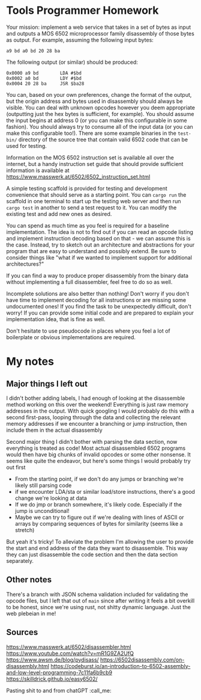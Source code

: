 # Tools Programmer Homework

Your mission: implement a web service that takes in a set of bytes as input and outputs a
MOS 6502 microprocessor family disassembly of those bytes as output. For example, assuming the
following input bytes:

```
a9 bd a0 bd 20 28 ba
```

The following output (or similar) should be produced:

```
0x0000 a9 bd        LDA #$bd
0x0002 a0 bd        LDY #$bd
0x0004 20 28 ba     JSR $ba28
```

You can, based on your own preferences, change the format of the output, but the origin address and bytes used in
disassembly should always be visible. You can deal with unknown opcodes however you deem appropriate
(outputting just the hex bytes is sufficient, for example). You should assume the input begins at address 0 (or
you can make this configurable in some fashion). You should always try to consume all of the input data (or you
can make this configurable too!). There are some example binaries in the `test-bin/` directory of
the source tree that contain valid 6502 code that can be used for testing.

Information on the MOS 6502 instruction set is available all over the internet, but a handy instruction set guide
that should provide sufficient information is available at https://www.masswerk.at/6502/6502_instruction_set.html

A simple testing scaffold is provided for testing and development convenience that should serve as a starting point.
You can `cargo run` the scaffold in one terminal to start up the testing web server and then run `cargo test` in
another to send a test request to it. You can modify the existing test and add new ones as desired.

You can spend as much time as you feel is required for a baseline implementation. The idea is not to find out if you
can read an opcode listing and implement instruction decoding based on that - we can assume this is the case. Instead,
try to sketch out an architecture and abstractions for your program that are easy to understand and possibly extend.
Be sure to consider things like "what if we wanted to implement support for additional architectures?"

If you can find a way to produce proper disassembly from the binary data without implementing a full disassembler,
feel free to do so as well.

Incomplete solutions are also better than nothing! Don't worry if you don't have time to implement decoding for all
instructions or are missing some undocumented ones! If you find the task to be unexpectedly difficult, don't worry!
If you can provide some initial code and are prepared to explain your implementation idea, that is fine as well.

Don't hesitate to use pseudocode in places where you feel a lot of boilerplate or obvious implementations are required.

# My notes

## Major things I left out

I didn't bother adding labels, I had enough of looking at the disassemble
method working on this over the weekend! Everything is just raw memory
addresses in the output. With quick googling I would probably do this with a
second first-pass, looping through the data and collecting the relevant memory
addresses if we encounter a branching or jump instruction, then include them in
the actual disassembly

Second major thing I didn't bother with parsing the data section, now
everything is treated as code! Most actual disassembled 6502 programs would
then have big chunks of invalid opcodes or some other nonsense. It seems like
quite the endeavor, but here's some things I would probably try out first

- From the starting point, if we don't do any jumps or branching we're likely
  still parsing code
- if we encounter LDA/sta or similar load/store instructions, there's a good
  change we're looking at data
- If we do jmp or branch somewhere, it's likely code. Especially if the jump is
  unconditional!
- Maybe we can try to figure out if we're dealing with lines of ASCII or arrays
  by comparing sequences of bytes for similarity (seems like a stretch)

But yeah it's tricky! To alleviate the problem I'm allowing the user to provide
the start and end address of the data they want to disassemble. This way they
can just disassemble the code section and then the data section separately.

## Other notes

There's a branch with JSON schema validation included for validating the opcode files,
but I left that out of `main` since after writing it feels a bit overkill to be honest, since
we're using rust, not shitty dynamic language. Just the web plebeian in me!

## Sources

https://www.masswerk.at/6502/disassembler.html
https://www.youtube.com/watch?v=mR1G9ZA2UfQ
https://www.awsm.de/blog/pydisass/
https://6502disassembly.com/on-disassembly.html
https://codeburst.io/an-introduction-to-6502-assembly-and-low-level-programming-7c11fa6b9cb9
https://skilldrick.github.io/easy6502/

Pasting shit to and from chatGPT :call_me:
